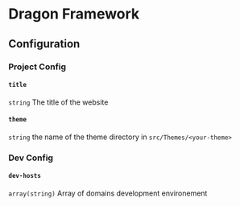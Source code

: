 # Dragon Framework

## Configuration

### Project Config

#### `title`

`string` The title of the website

#### `theme`

`string` the name of the theme directory in `src/Themes/<your-theme>`

### Dev Config

#### `dev-hosts`

`array(string)` Array of domains development environement